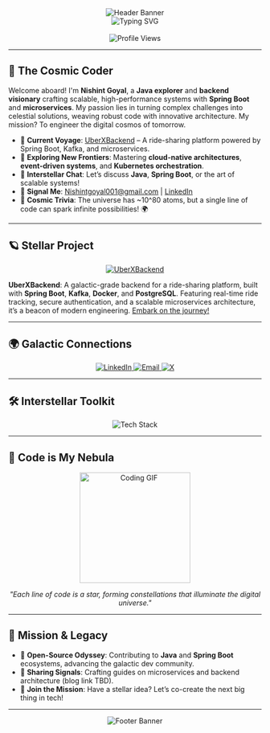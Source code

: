 <div align="center">
  <img src="https://capsule-render.vercel.app/api?type=wave&color=0:020617,100:4F46E5&height=240§ion=header&text=Nishint%20Goyal&fontSize=85&fontColor=A5B4FC&animation=twinkling&fontAlignY=45&font=Orbitron" alt="Header Banner" />
</div>

<div align="center">
  <img src="https://readme-typing-svg.demolab.com?font=Space+Mono&size=30&duration=3000&pause=500&color=A5B4FC¢er=true&vCenter=true&width=700&lines=Java+Cosmonaut+%F0%9F%9A%80;Spring+Boot+Stellar+Architect;Microservices+Galactic+Innovator;Building+the+Universe+of+Backend" alt="Typing SVG" />
</div>

<br>

<div align="center">
  <img src="https://komarev.com/ghpvc/?username=nishint0001&label=Profile%20Views&color=4F46E5&style=flat-square" alt="Profile Views" />
</div>

---

## 🌌 The Cosmic Coder

Welcome aboard! I'm **Nishint Goyal**, a **Java explorer** and **backend visionary** crafting scalable, high-performance systems with **Spring Boot** and **microservices**. My passion lies in turning complex challenges into celestial solutions, weaving robust code with innovative architecture. My mission? To engineer the digital cosmos of tomorrow.

- 🌠 **Current Voyage**: [UberXBackend](https://github.com/Nishint0001/UberXBackend) – A ride-sharing platform powered by Spring Boot, Kafka, and microservices.
- 🚀 **Exploring New Frontiers**: Mastering **cloud-native architectures**, **event-driven systems**, and **Kubernetes orchestration**.
- 💬 **Interstellar Chat**: Let’s discuss **Java**, **Spring Boot**, or the art of scalable systems!
- 📧 **Signal Me**: [Nishintgoyal001@gmail.com](mailto:Nishintgoyal001@gmail.com) | [LinkedIn](https://www.linkedin.com/in/nishintgoyal/)
- 🌟 **Cosmic Trivia**: The universe has ~10^80 atoms, but a single line of code can spark infinite possibilities! 🌍

---

## 🪐 Stellar Project

<div align="center">
  <a href="https://github.com/Nishint0001/UberXBackend">
    <img src="https://img.shields.io/badge/UberXBackend-Explore%20the%20Code-4F46E5?style=for-the-badge&logo=github&logoColor=A5B4FC&labelColor=020617" alt="UberXBackend" />
  </a>
</div>

**UberXBackend**: A galactic-grade backend for a ride-sharing platform, built with **Spring Boot**, **Kafka**, **Docker**, and **PostgreSQL**. Featuring real-time ride tracking, secure authentication, and a scalable microservices architecture, it’s a beacon of modern engineering. [Embark on the journey!](https://github.com/Nishint0001/UberXBackend)

---

## 🌍 Galactic Connections

<div align="center">
  <a href="https://www.linkedin.com/in/nishintgoyal/" target="_blank">
    <img src="https://img.shields.io/badge/LinkedIn-0A66C2?style=flat-square&logo=linkedin&logoColor=white&labelColor=020617" alt="LinkedIn" />
  </a>
  <a href="mailto:Nishintgoyal001@gmail.com" target="_blank">
    <img src="https://img.shields.io/badge/Email-D14836?style=flat-square&logo=gmail&logoColor=white&labelColor=020617" alt="Email" />
  </a>
  <a href="https://x.com/nishintgoyal" target="_blank">
    <img src="https://img.shields.io/badge/X-000000?style=flat-square&logo=x&logoColor=white&labelColor=020617" alt="X" />
  </a>
</div>

---

## 🛠️ Interstellar Toolkit

<div align="center">
  <img src="https://skillicons.dev/icons?i=java,spring,mysql,postgresql,redis,kafka,aws,gcp,docker,git,jenkins,kubernetes,graphql,linux,postman,maven,hibernate,nginx&perline=9" alt="Tech Stack" />
</div>

---

## 🎨 Code is My Nebula

<div align="center">
  <img src="https://media.giphy.com/media/WFZvB7VkiB0W6EIr9B/giphy.gif" width="220" alt="Coding GIF" />
  <p><i>"Each line of code is a star, forming constellations that illuminate the digital universe."</i></p>
</div>

---

## 🌠 Mission & Legacy

- 🌌 **Open-Source Odyssey**: Contributing to **Java** and **Spring Boot** ecosystems, advancing the galactic dev community.
- 📡 **Sharing Signals**: Crafting guides on microservices and backend architecture (blog link TBD).
- 🤝 **Join the Mission**: Have a stellar idea? Let’s co-create the next big thing in tech!

---

<div align="center">
  <img src="https://capsule-render.vercel.app/api?type=wave&color=0:020617,100:4F46E5&height=160§ion=footer&animation=twinkling" alt="Footer Banner" />
</div>
